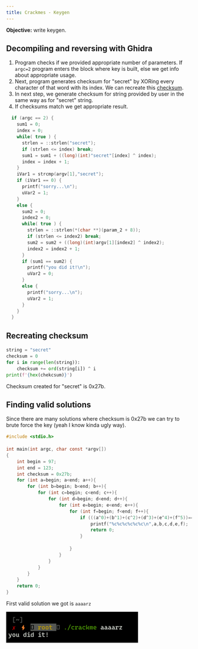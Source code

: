 ```yaml
---
title: Crackmes - Keygen
---
```



**Objective:** write keygen.

## **Decompiling and reversing with Ghidra**

1. Program checks if we provided appropriate number of parameters. If `argc=2` program enters the block where key is built, else we get info about appropriate usage.
2. Next, program generates checksum for "secret" by XORing every character of that word with its index. We can recreate this [checksum](#recreating-checksum).
3. In next step, we generate checksum for string provided by user in the same way as for "secret" string.
4. If checksums match we get appropriate result.


```c
  if (argc == 2) {
    sum1 = 0;
    index = 0;
    while( true ) {
      strlen = ::strlen("secret");
      if (strlen <= index) break;
      sum1 = sum1 + ((long)(int)"secret"[index] ^ index);
      index = index + 1;
    }
    iVar1 = strcmp(argv[1],"secret");
    if (iVar1 == 0) {
      printf("sorry...\n");
      uVar2 = 1;
    }
    else {
      sum2 = 0;
      index2 = 0;
      while( true ) {
        strlen = ::strlen(*(char **)(param_2 + 8));
        if (strlen <= index2) break;
        sum2 = sum2 + ((long)(int)argv[1][index2] ^ index2);
        index2 = index2 + 1;
      }
      if (sum1 == sum2) {
        printf("you did it!\n");
        uVar2 = 0;
      }
      else {
        printf("sorry...\n");
        uVar2 = 1;
      }
    }
  }

```

## **Recreating checksum**


```python
string = "secret"
checksum = 0
for i in range(len(string)):
    checksum += ord(string[i]) ^ i
print(f'{hex(chekcsum)}')
```

Checksum created for "secret" is 0x27b.

## **Finding valid solutions**

Since there are many solutions where checksum is 0x27b we can try to brute force the key (yeah I know kinda ugly way).

```c
#include <stdio.h>

int main(int argc, char const *argv[])
{   
    int begin = 97;
    int end = 123;
    int checksum = 0x27b;
    for (int a=begin; a<end; a++){
        for (int b=begin; b<end; b++){
            for (int c=begin; c<end; c++){
                for (int d=begin; d<end; d++){
                    for (int e=begin; e<end; e++){
                        for (int f=begin; f<end; f++){
                            if (((a^0)+(b^1)+(c^2)+(d^3)+(e^4)+(f^5))==checksum){
                                printf("%c%c%c%c%c%c\n",a,b,c,d,e,f);
                                return 0;
                            }

                        }
                    }
                }
            }
        }
    }
    return 0;
}
```

First valid solution we got is `aaaarz`

![](p/1.png)

